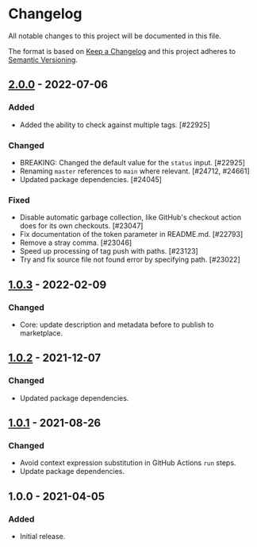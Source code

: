 # Changelog

All notable changes to this project will be documented in this file.

The format is based on [Keep a Changelog](https://keepachangelog.com/en/1.0.0/)
and this project adheres to [Semantic Versioning](https://semver.org/spec/v2.0.0.html).

## [2.0.0] - 2022-07-06
### Added
- Added the ability to check against multiple tags. [#22925]

### Changed
- BREAKING: Changed the default value for the `status` input. [#22925]
- Renaming `master` references to `main` where relevant. [#24712, #24661]
- Updated package dependencies. [#24045]

### Fixed
- Disable automatic garbage collection, like GitHub's checkout action does for its own checkouts. [#23047]
- Fix documentation of the token parameter in README.md. [#22793]
- Remove a stray comma. [#23046]
- Speed up processing of tag push with paths. [#23123]
- Try and fix source file not found error by specifying path. [#23022]

## [1.0.3] - 2022-02-09
### Changed
- Core: update description and metadata before to publish to marketplace.

## [1.0.2] - 2021-12-07
### Changed
- Updated package dependencies.

## [1.0.1] - 2021-08-26
### Changed
- Avoid context expression substitution in GitHub Actions `run` steps.
- Update package dependencies.

## 1.0.0 - 2021-04-05
### Added
- Initial release.

[2.0.0]: https://github.com/Automattic/action-pr-is-up-to-date/compare/v1.0.3...v2.0.0
[1.0.3]: https://github.com/Automattic/action-pr-is-up-to-date/compare/v1.0.2...v1.0.3
[1.0.2]: https://github.com/Automattic/action-pr-is-up-to-date/compare/v1.0.1...v1.0.2
[1.0.1]: https://github.com/Automattic/action-pr-is-up-to-date/compare/v1.0.0...v1.0.1
